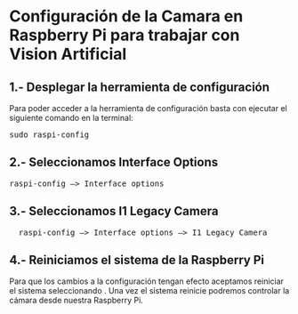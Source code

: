 # Configuración de la Camara en Raspberry Pi para trabajar con Vision Artificial

## 1.- Desplegar la herramienta de configuración

Para poder acceder a la herramienta de configuración basta con ejecutar el siguiente comando en la terminal:
<pre>
sudo raspi-config
</pre>

## 2.- Seleccionamos Interface Options
<pre>
raspi-config –> Interface options
</pre>

## 3.- Seleccionamos I1 Legacy Camera

<pre>
  raspi-config –> Interface options –> I1 Legacy Camera
</pre>

## 4.- Reiniciamos el sistema de la Raspberry Pi
Para que los cambios a la configuración tengan efecto aceptamos reiniciar el sistema seleccionando <Yes>. Una vez el sistema reinicie podremos controlar la cámara desde nuestra Raspberry Pi.

